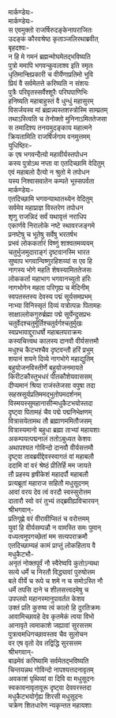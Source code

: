 मार्कण्डेयः-  
मार्कण्डेयः-  
स एवमुक्तो राजर्षिरुदङ्केनापराजितः  
उदङ्कं कौरवश्रेष्ठ कृताञ्जलिरथाब्रवीत्  
बृहदश्वः-  
न हि मे गमनं ब्रह्मन्मोघमेतद्भविष्यति  
पुत्रो ममापि भगवन्कुवलाश्व इति स्मृतः  
धृतिमान्क्षिप्रकारी च वीर्येणाप्रतिमो भुवि  
प्रियं वै सर्वमेतत्ते करिष्यति न संशयः  
पुत्रैः परिवृतस्सर्वैश्शूरैः परिघपाणिभिः  
हनिष्यति महाबाहुस्तं वै धुन्धुं महासुरम्  
विसर्जयस्व मां ब्रह्मन्न्यस्तशस्त्रोस्मि साम्प्रतम्  
तथाऽस्त्विति च तेनोक्तो मुनिनाऽमिततेजसा  
स तमादिश्य तनयमुदङ्काय महात्मने  
क्रियतामिति राजर्षिर्जगाम वनमुत्तमम्  
युधिष्ठिरः-  
क एष भगवन्दैत्यो महावीर्यस्तपोधन  
कस्य पुत्रोऽथ नप्ता वा एतदिच्छामि वेदितुम्  
एवं महाबलो दैत्यो न श्रुतो मे तपोधन  
यस्य निश्वासवातेन कम्पते भूस्सपर्वता  
मार्कण्डेयः-  
एतदिच्छामि भगवन्याथातथ्येन वेदितुम्  
सर्वमेव महाप्राज्ञ विस्तरेण तपोधन  
शृणु राजन्निदं सर्वं यथावृत्तं नराधिप  
एकार्णवे निरालोके नष्टे स्थावरजङ्गमे  
प्रनष्टेषु च भूतेषु सर्वेषु भरतर्षभ  
प्रभवं लोककर्तारं विष्णुं शाश्वतमव्ययम्  
चतुर्भुजमुदाराङ्गं दृष्टवानस्मि भारत  
सुष्वाप भगवान्विष्णुरहिशय्यां स एव हि  
नागस्य भोगे महति शेषस्यामिततेजसः  
लोककर्ता महाभाग भगवानच्युतो हरिः  
नागभोगेन महता परिगृह्य च मेदिनीम्  
स्वपतस्तस्य देवस्य पद्मं सूर्यसमप्रभम्  
नाभ्या विनिस्सृतं दिव्यं यत्रोत्पन्नः पितामहः  
साक्षाल्लोकगुरुर्ब्रह्मा पद्मे सूर्येन्दुसप्रभः  
चतुर्वेदश्चतुर्मूर्तिश्चतुर्वर्गश्चतुर्मुखः  
स्वप्रभावाद्दुराधर्षो महाबलपराक्रमः  
कस्यचित्त्वथ कालस्य दानवौ वीर्यसत्तमौ  
मधुश्च कैटभश्चैव दृष्टवन्तौ हरिं प्रभुम्  
शयानं शयने दिव्ये नागभोगे महाद्युतिम्  
बहुयोजनविस्तीर्णे बहुयोजनमायते  
किरीटकौस्तुभधरं पीतकौशेयवाससम्  
दीप्यमानं श्रिया राजंस्तेजसा वपुषा तदा  
सहस्रसूर्यप्रतिममद्भुतोपमदर्शनम्  
विस्मयस्सुमहानासीन्मधुकैटभयोस्तदा  
दृष्ट्वा पितामहं चैव पद्मे पद्मनिभेक्षणम्  
वित्रासयेतामथ तौ ब्रह्माणममितौजसम्  
वित्रास्यमानो बहुधा ब्रह्मा ताभ्यां महायशाः  
अकम्पयत्पद्मनालं ततोऽबुध्यत केशवः  
अथापश्यत गोविन्दो दानवौ वीर्यसत्तमौ  
दृष्ट्वा तावब्रवीद्देवस्स्वागतं वां महाबलौ  
ददामि वां वरं श्रेष्ठं प्रीतिर्हि मम जायते  
तौ प्रहस्य हृषीकेशं महादर्पौ महाबलौ  
प्रत्यब्रूतां महाराज सहितौ मधुसूदनम्  
आवां वरय देव त्वं वरदौ स्वस्सुरोत्तम  
दातारौ स्वो वरं तुभ्यं तद्ब्रवीह्यविचारयन्  
श्रीभगवान्-  
प्रतिगृह्णे वरं वीरावीप्सितं च वरोत्तमम्  
युवां हि वीर्यसम्पन्नौ न वामस्ति समः पुमान्  
वध्यत्वमुपगच्छेतां मम सत्यपराक्रमौ  
एतदिच्छाम्यहं कामं प्राप्तुं लोकहिताय वै  
मधुकैटभौ-  
अनृतं नोक्तपूर्वं नौ स्वैरेष्वपि कुतोऽन्यथा  
सत्ये धर्मे च निरतौ विद्ध्यावां पुरुषोत्तम  
बले वीर्ये च रूपे च शमे न च समोऽस्ति नौ  
धर्मे तपसि दाने च शीलसत्त्वदमेषु च  
उपप्लवो महानस्मानुपावर्तत केशव  
उक्तं प्रति कुरुष्व त्वं कालो हि दुरतिक्रमः  
आवामिच्छावहे देव कृतमेकं त्वया विभो  
आनावृते त्वमाकाशे जह्यावां सुरसत्तम  
पुत्रत्वमधिगच्छावस्तव चैव सुलोचन  
वर एष वृतो देव तद्विद्धि सुरसत्तम  
श्रीभगवान्-  
बाढमेवं करिष्यामि सर्वमेतद्भविष्यति  
चिन्तयन्नथ गोविन्दो नापश्यत्तदनावृतम्  
अवकाशं पृथिव्यां वा दिवि वा मधुसूदनः  
स्वकावनावृतावूरू दृष्ट्वा देववरस्तदा  
मधुकैटभयोर्गृह्य शिरसी मधुसूदनः  
चक्रेण शितधारेण न्यकृन्तत महायशाः  
